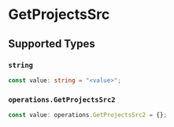 # GetProjectsSrc


## Supported Types

### `string`

```typescript
const value: string = "<value>";
```

### `operations.GetProjectsSrc2`

```typescript
const value: operations.GetProjectsSrc2 = {};
```

